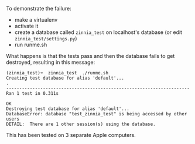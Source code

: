 To demonstrate the failure:

- make a virtualenv
- activate it
- create a database called `zinnia_test` on localhost's database (or edit `zinnia_test/settings.py`)
- run runme.sh

What happens is that the tests pass and then the database fails to get destroyed, resulting in this message:

    (zinnia_test)➜  zinnia_test  ./runme.sh
    Creating test database for alias 'default'...
    .
    ----------------------------------------------------------------------
    Ran 1 test in 0.311s

    OK
    Destroying test database for alias 'default'...
    DatabaseError: database "test_zinnia_test" is being accessed by other users
    DETAIL:  There are 1 other session(s) using the database.

This has been tested on 3 separate Apple computers.
